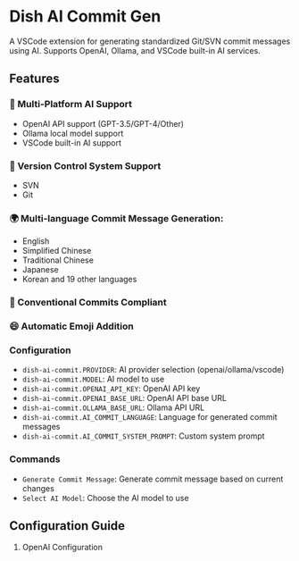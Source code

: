 # Dish AI Commit Gen

A VSCode extension for generating standardized Git/SVN commit messages using AI. Supports OpenAI, Ollama, and VSCode built-in AI services.

## Features

### 🤖 Multi-Platform AI Support

- OpenAI API support (GPT-3.5/GPT-4/Other)
- Ollama local model support
- VSCode built-in AI support

### 📝 Version Control System Support

- SVN
- Git

### 🌍 Multi-language Commit Message Generation:

  - English
  - Simplified Chinese
  - Traditional Chinese
  - Japanese
  - Korean
  and 19 other languages

### 🎨 Conventional Commits Compliant

### 😄 Automatic Emoji Addition

### Configuration

- `dish-ai-commit.PROVIDER`: AI provider selection (openai/ollama/vscode)
- `dish-ai-commit.MODEL`: AI model to use
- `dish-ai-commit.OPENAI_API_KEY`: OpenAI API key
- `dish-ai-commit.OPENAI_BASE_URL`: OpenAI API base URL
- `dish-ai-commit.OLLAMA_BASE_URL`: Ollama API URL
- `dish-ai-commit.AI_COMMIT_LANGUAGE`: Language for generated commit messages
- `dish-ai-commit.AI_COMMIT_SYSTEM_PROMPT`: Custom system prompt

### Commands

- `Generate Commit Message`: Generate commit message based on current changes
- `Select AI Model`: Choose the AI model to use

## Configuration Guide

1. OpenAI Configuration
